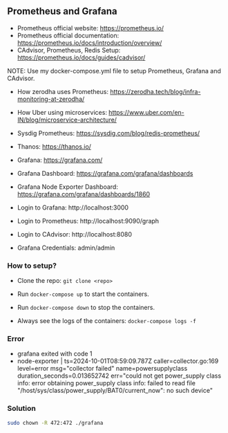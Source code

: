 ## Prometheus and Grafana

* Prometheus official website: https://prometheus.io/
* Prometheus official documentation: https://prometheus.io/docs/introduction/overview/
* CAdvisor, Prometheus, Redis Setup: https://prometheus.io/docs/guides/cadvisor/

NOTE: Use my docker-compose.yml file to setup Prometheus, Grafana and CAdvisor.

* How zerodha uses Prometheus: https://zerodha.tech/blog/infra-monitoring-at-zerodha/
* How Uber using microservices: https://www.uber.com/en-IN/blog/microservice-architecture/
* Sysdig Prometheus: https://sysdig.com/blog/redis-prometheus/
* Thanos: https://thanos.io/
* Grafana: https://grafana.com/

* Grafana Dashboard: https://grafana.com/grafana/dashboards

* Grafana Node Exporter Dashboard: https://grafana.com/grafana/dashboards/1860

* Login to Grafana: http://localhost:3000
* Login to Prometheus: http://localhost:9090/graph
* Login to CAdvisor: http://localhost:8080

* Grafana Credentials: admin/admin

### How to setup?

* Clone the repo: `git clone <repo>`
* Run `docker-compose up` to start the containers.
* Run `docker-compose down` to stop the containers.

* Always see the logs of the containers: `docker-compose logs -f`



### Error 

* grafana exited with code 1
* node-exporter  | ts=2024-10-01T08:59:09.787Z caller=collector.go:169 level=error msg="collector failed" name=powersupplyclass duration_seconds=0.013652742 err="could not get power_supply class info: error obtaining power_supply class info: failed to read file \"/host/sys/class/power_supply/BAT0/current_now\": no such device"


### Solution 
```bash
sudo chown -R 472:472 ./grafana
```

